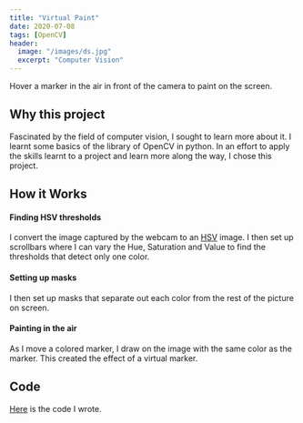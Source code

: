 ```yaml
---
title: "Virtual Paint"
date: 2020-07-08
tags: [OpenCV]
header:
  image: "/images/ds.jpg"
  excerpt: "Computer Vision"
---
```


Hover a marker in the air in front of the camera to paint on the screen.

## Why this project
Fascinated by the field of computer vision, I sought to learn more about it. I learnt some basics of the library of OpenCV in python. In an effort to apply the skills learnt to a project and learn more along the way, I chose this project.

## How it Works
#### Finding HSV thresholds
I convert the image captured by the webcam to an [HSV](https://en.wikipedia.org/wiki/HSL_and_HSV) image. I then set up scrollbars where I can vary the Hue, Saturation and Value to find the thresholds that detect only one color.
#### Setting up masks
I then set up masks that separate out each color from the rest of the picture on screen.
#### Painting in the air
As I move a colored marker, I draw on the image with the same color as the marker. This created the effect of a virtual marker.

## Code

[Here](https://github.com/akhilayaragoppa/akhilayaragoppa.github.io/blob/master/source_code/virtualPaint.py) is the code I wrote.
